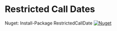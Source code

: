 Restricted Call Dates
===============
Nuget: Install-Package RestrictedCallDate [![Nuget](https://img.shields.io/nuget/v/RestrictedCallDate.svg) ](https://www.nuget.org/packages/RestrictedCallDate/)
